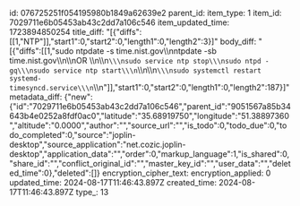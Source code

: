 id: 076725251f054195980b1849a62639e2
parent_id: 
item_type: 1
item_id: 7029711e6b05453ab43c2dd7a106c546
item_updated_time: 1723894850254
title_diff: "[{\"diffs\":[[1,\"NTP\"]],\"start1\":0,\"start2\":0,\"length1\":0,\"length2\":3}]"
body_diff: "[{\"diffs\":[[1,\"sudo ntpdate -s time.nist.gov\\\nntpdate -sb time.nist.gov\\\n\\\nOR \\\n\\\n```\\\nsudo service ntp stop\\\nsudo ntpd -gq\\\nsudo service ntp start\\\n```\\\n\\\n```\\\nsudo systemctl restart systemd-timesyncd.service\\\n```\\\n\"]],\"start1\":0,\"start2\":0,\"length1\":0,\"length2\":187}]"
metadata_diff: {"new":{"id":"7029711e6b05453ab43c2dd7a106c546","parent_id":"9051567a85b34643b4e0252a8fdf0ac0","latitude":"35.68919750","longitude":"51.38897360","altitude":"0.0000","author":"","source_url":"","is_todo":0,"todo_due":0,"todo_completed":0,"source":"joplin-desktop","source_application":"net.cozic.joplin-desktop","application_data":"","order":0,"markup_language":1,"is_shared":0,"share_id":"","conflict_original_id":"","master_key_id":"","user_data":"","deleted_time":0},"deleted":[]}
encryption_cipher_text: 
encryption_applied: 0
updated_time: 2024-08-17T11:46:43.897Z
created_time: 2024-08-17T11:46:43.897Z
type_: 13